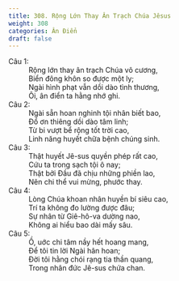 ```yaml
---
title: 308. Rộng Lớn Thay Ân Trạch Chúa Jêsus
weight: 308
categories: Ân Điển
draft: false
---
```

<dl><dt>Câu 1:</dt><dd data-verse="1">Rộng lớn thay ân trạch Chúa vô cương, <br/>Biển đông khôn so được một ly; <br/>Ngài hình phạt vẫn dồi dào tình thương, <br/>Ôi, ân điển ta hằng nhớ ghi. </dd><dt>Câu 2:</dt><dd data-verse="2">Ngài sẵn hoan nghinh tội nhân biết bao, <br/>Đổ ơn thiêng dồi dào tâm linh; <br/>Từ bi vượt bể rộng tốt trời cao, <br/>Linh năng huyết chữa bệnh chúng sinh. </dd><dt>Câu 3:</dt><dd data-verse="3">Thật huyết Jê-sus quyền phép rất cao, <br/>Cứu ta trong sạch tội ô nay; <br/>Thật bởi Đầu đã chịu những phiền lao, <br/>Nên chi thể vui mừng, phước thay. </dd><dt>Câu 4:</dt><dd data-verse="4">Lòng Chúa khoan nhân huyền bí siêu cao, <br/>Trí ta không đo lường được đâu; <br/>Sự nhân từ Giê-hô-va dường nao, <br/>Không ai hiểu bao dài mấy sâu. </dd><dt>Câu 5:</dt><dd data-verse="5">Ồ, uớc chi tâm nầy hết hoang mang, <br/>Để tôi tin lời Ngài hân hoan; <br/>Đời tôi hằng chói rạng tia thần quang, <br/>Trong nhân đức Jê-sus chứa chan. </dd></dl>